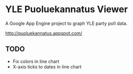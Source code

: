 # YLE Puoluekannatus Viewer

A Google App Engine project to graph YLE party poll data.

http://puoluekannatus.appspot.com/

## TODO

- Fix colors in line chart
- X-axis ticks to dates in line chart


